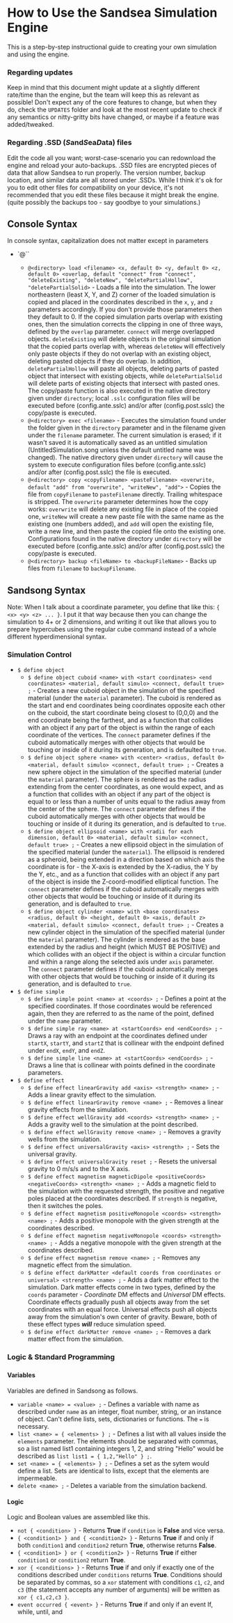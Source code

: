 # How to Use the Sandsea Simulation Engine  
This is a step-by-step instructional guide to creating your own simulation and using the engine.
### Regarding updates  
Keep in mind that this document might update at a slightly different rate/time than the engine, but the team will keep this as relevant as possible! Don't
expect any of the core features to change, but when they do, check the `UPDATES` folder and look at the most recent update to check if any semantics or nitty-gritty bits
have changed, or maybe if a feature was added/tweaked.
### Regarding .SSD (*S*and*S*ea*D*ata) files  
Edit the code all you want; worst-case-scenario you can redownload the engine and reload your auto-backups. .SSD files are encrypted pieces of data that allow Sandsea to
run properly. The version number, backup location, and similar data are all stored under .SSDs. While I think it's ok for you to edit other files for compatibility on your
device, it's not recommended that you edit these files because it might break the engine. (quite possibly the backups too - say goodbye to your simulations.)
## Console Syntax  
In console syntax, capitalization does not matter except in parameters
- `@<directory>``
  - `@<directory> load <filename> <x, default 0> <y, default 0> <z, default 0> <overlap, default "connect" from "connect", "deleteExisting", "deleteNew", "deletePartialHollow", "deletePartialSolid>` - Loads a file into the simulation. The lower northeastern (least X, Y, and Z) corner of the loaded simulation is copied and placed in the coordinates described in the `x`, `y`, and `z` parameters accordingly. If you don't provide those parameters then they default to 0. If the copied simulation parts overlap with existing ones, then the simulation corrects the clipping in one of three ways, defined by the `overlap` parameter. `connect` will merge overlapped objects. `deleteExisting` will delete objects in the original simulation that the copied parts overlap with, whereas `deleteNew` will effectively only paste objects if they do not overlap with an existing object, deleting pasted objects if they do overlap. In addition, `deletePartialHollow` will paste all objects, deleting parts of pasted object that intersect with existing objects, while `deletePartialSolid` will delete parts of existing objects that intersect with pasted ones. The copy/paste function is also executed in the native directory given under `directory`; local `.sslc` configuration files will be executed before (config.ante.sslc) and/or after (config.post.sslc) the copy/paste is executed.
  - `@<directory> exec <filename>` - Executes the simulation found under the folder given in the `directory` parameter and in the filename given under the `filename` parameter. The current simulation is erased; if it wasn't saved it is automatically saved as an untitled simulation (UntitledSimulation.song unless the default untitled name was changed). The native directory given under `directory` will cause the system to execute configuration files before (config.ante.sslc) and/or after (config.post.sslc) the file is executed.
  - `@<directory> copy <copyFilename> <pasteFilename> <overwrite, default "add" from "overwrite", "writeNew", "add">` - Copies the file from `copyFilename` to `pasteFilename` directly. Trailing whitespace is stripped. The `overwrite` parameter determines how the copy works: `overwrite` will delete any existing file in place of the copied one, `writeNew` will create a new paste file with the same name as the existing one (numbers added), and `add` will open the existing file, write a new line, and then paste the copied file onto the existing one. Configurations found in the native directory under `directory` will be executed before (config.ante.sslc) and/or after (config.post.sslc) the copy/paste is executed.
  - `@<directory> backup <fileName> to <backupFileName>` - Backs up files from `filename` to `backupFilename`.

## Sandsong Syntax  
Note: When I talk about a coordinate parameter, you define that like this: `{ <x> <y> <z> ... }`. I put it that way because then you can change the simulation to 4+ or 2 dimensions, and writing it out like that allows you to prepare hypercubes using the regular cube command instead of a whole different hyperdimensional syntax.

### Simulation Control

- `$ define object`
  - `$ define object cuboid <name> with <start coordinates> <end coordinates> <material, default simulo> <connect, default true> ;` - Creates a new cuboid object in the simulation of the specified material (under the `material` parameter). The cuboid is rendered as the start and end coordinates being coordinates opposite each other on the cuboid, the start coordinate being closest to (0,0,0) and the end coordinate being the farthest, and as a function that collides with an object if any part of the object is within the range of each coordinate of the vertices. The `connect` parameter defines if the cuboid automatically merges with other objects that would be touching or inside of it during its generation, and is defaulted to `true`.
  - `$ define object sphere <name> with <center> <radius, default 0> <material, default simulo> <connect, default true> ;` - Creates a new sphere object in the simulation of the specified material (under the `material` parameter). The sphere is rendered as the radius extending from the center coordinates, as one would expect, and as a function that collides with an object if any part of the object is equal to or less than a number of units equal to the radius away from the center of the sphere. The `connect` parameter defines if the cuboid automatically merges with other objects that would be touching or inside of it during its generation, and is defaulted to `true`.
  - `$ define object ellipsoid <name> with <radii for each dimension, default 0> <material, default simulo> <connect, default true> ;` - Creates a new ellipsoid object in the simulation of the specified material (under the `material`). The ellipsoid is rendered as a spheroid, being extended in a direction based on which axis the coordinate is for - the X-axis is extended by the X-radius, the Y by the Y, etc., and as a function that collides with an object if any part of the object is inside the Z-coord-modified elliptical function. The `connect` parameter defines if the cuboid automatically merges with other objects that would be touching or inside of it during its generation, and is defaulted to `true`.
  - `$ define object cylinder <name> with <base coordinates> <radius, default 0> <height, default 0> <axis, default z> <material, default simulo> <connect, default true> ;` - Creates a new cylinder object in the simulation of the specified material (under the `material` parameter). The cylinder is rendered as the base extended by the radius and height (which MUST BE POSITIVE) and which collides with an object if the object is within a circular function and within a range along the selected axis under `axis` parameter. The `connect` parameter defines if the cuboid automatically merges with other objects that would be touching or inside of it during its generation, and is defaulted to `true`.
- `$ define simple`
  -  `$ define simple point <name> at <coords> ;` - Defines a point at the specified coordinates. If those coordinates would be referenced again, then they are referred to as the name of the point, defined under the `name` parameter.
  -  `$ define simple ray <name> at <startCoords> end <endCoords> ;` - Draws a ray with an endpoint at the coordinates defined under `startX`, `startY`, and `startZ` that is collinear with the endpoint defined under `endX`, `endY`, and `endZ`.
  -  `$ define simple line <name> at <startCoords> <endCoords> ;` - Draws a line that is collinear with points defined in the coordinate parameters.
- `$ define effect`
  - `$ define effect linearGravity add <axis> <strength> <name> ;` - Adds a linear gravity effect to the simulation.
  - `$ define effect linearGravity remove <name> ;` - Removes a linear gravity effects from the simulation.
  - `$ define effect wellGravity add <coords> <strength> <name> ;` - Adds a gravity well to the simulation at the point described.
  - `$ define effect wellGravity remove <name> ;` - Removes a gravity wells from the simulation.
  - `$ define effect universalGravity <axis> <strength> ;` - Sets the universal gravity.
  - `$ define effect universalGravity reset ;` - Resets the universal gravity to 0 m/s/s and to the X axis.
  - `$ define effect magnetism magneticDipole <positiveCoords> <negativeCoords> <strength> <name> ;` - Adds a magnetic field to the simulation with the requested strength, the positive and negative poles placed at the coordinates described. If `strength` is negative, then it switches the poles.
  - `$ define effect magnetism positiveMonopole <coords> <strength> <name> ;` - Adds a positive monopole with the given strength at the coordinates described.
  - `$ define effect magnetism negativeMonopole <coords> <strength> <name> ;` - Adds a negative monopole with the given strength at the coordinates described.
  - `$ define effect magnetism remove <name> ;` - Removes any magnetic effect from the simulation.
  - `$ define effect darkMatter <default coords from coordinates or universal> <strength> <name> ;` - Adds a dark matter effect to the simulation. Dark matter effects come in two types, defined by the `coords` parameter - *Coordinate* DM effects and *Universal* DM effects. Coordinate effects gradually push all objects away from the set coordinates with an equal force. Universal effects push all objects away from the simulation's own center of gravity. Beware, both of these effect types ***will*** reduce simulation speed.
  - `$ define effect darkMatter remove <name> ;` - Removes a dark matter effect from the simulation.

### Logic & Standard Programming

### 

#### Variables
Variables are defined in Sandsong as follows.
- `variable <name> = <value> ;` - Defines a variable with name as described under `name` as an integer, float number, string, or an instance of object. Can't define lists, sets, dictionaries or functions. The `=` is necessary.
- `list <name> = { <elements> } ;` - Defines a list with all values inside the `elements` parameter. The elements should be separated with commas, so a list named list1 containing integers 1, 2, and string "Hello" would be described as `list list1 = { 1,2,"Hello" } ;`.
- `set <name> = { <elements> } ;` - Defines a set as the sytem would define a list. Sets are identical to lists, except that the elements are impermeable.
- `delete <name> ;` - Deletes a variable from the simulation backend.

#### Logic
Logic and Boolean values are assembled like this.
- `not { <condition> }` - Returns **True** if `condition` is **False** and vice versa.
- `{ <condition1> } and { <condition2> }` - Returns **True** if and only if both `condition1` and `condition2` return **True**, otherwise returns **False**.
- `{ <condition1> } or { <condition2> }` - Returns **True** if either `condition1` or `condition2` return **True**.
- `xor { <conditions> }` - Returns **True** if and only if exactly one of the conditions described under `conditions` returns **True**. Conditions should be separated by commas, so a `xor` statement with conditions `c1`, `c2`, and `c3` (the statement accepts any number of arguments) will be written as `xor { c1,c2,c3 }`.
- `event occurred { <event> }` - Returns **True** if and only if an event 
If, while, until, and 
